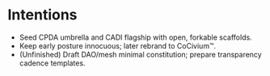 # Intentions
- Seed CPDA umbrella and CADI flagship with open, forkable scaffolds.
- Keep early posture innocuous; later rebrand to CoCivium™.
- (Unfinished) Draft DAO/mesh minimal constitution; prepare transparency cadence templates.

